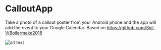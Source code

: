# CalloutApp
Take a photo of a callout poster from your Android phone and the app will add the event to your Google Calendar. Based on https://github.com/Sid-V/Boilermake2018

![alt text](https://drive.google.com/file/d/1AZy0-RmQWd38mkS0pPKqcevN457Pfkwc/view?usp=sharing)
